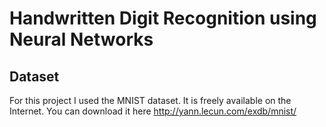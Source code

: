 # Handwritten Digit Recognition using Neural Networks

## Dataset
For this project I used the MNIST dataset. It is freely available on the Internet. You can download it here <http://yann.lecun.com/exdb/mnist/>
